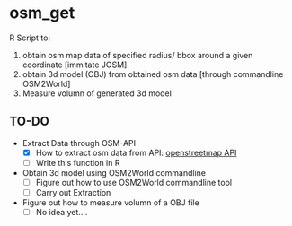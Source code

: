 # osm_get

R Script to:

1. obtain osm map data of specified radius/ bbox around a given coordinate [immitate JOSM]
2. obtain 3d model (OBJ) from obtained osm data [through commandline OSM2World]
3. Measure volumn of generated 3d model  

## TO-DO

* Extract Data through OSM-API 
	- [x] How to extract osm data from API: [openstreetmap API](http://wiki.openstreetmap.org/wiki/Downloading_data#Choose_your_region)
	- [ ] Write this function in R
* Obtain 3d model using OSM2World commandline
	- [ ] Figure out how to use OSM2World commandline tool
	- [ ] Carry out Extraction
* Figure out how to measure volumn of a OBJ file
	- [ ] No idea yet....
